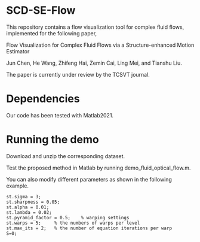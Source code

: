 # SCD-SE-Flow
This repository contains a flow visualization tool for complex fluid flows, implemented for the following paper,

Flow Visualization for Complex Fluid Flows via a Structure-enhanced Motion Estimator

Jun Chen, He Wang, Zhifeng Hai, Zemin Cai, Ling Mei, and Tianshu Liu.

The paper is currently under review by the TCSVT journal.

# Dependencies
Our code has been tested with Matlab2021.

# Running the demo
Download and unzip the corresponding dataset. 

Test the proposed method in Matlab by running demo_fluid_optical_flow.m. 

You can also modify different parameters as shown in the following example.

    st.sigma = 3;
    st.sharpness = 0.05;
    st.alpha = 0.01; 
    st.lambda = 0.02;
    st.pyramid_factor = 0.5;    % warping settings
    st.warps = 5;     % the numbers of warps per level
    st.max_its = 2;   % the number of equation iterations per warp
    S=0; 



